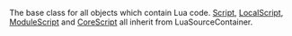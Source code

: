 The base class for all objects which contain Lua code. [Script](https://developer.roblox.com/en-us/api-reference/class/Script), [LocalScript](https://developer.roblox.com/en-us/api-reference/class/LocalScript), [ModuleScript](https://developer.roblox.com/en-us/api-reference/class/ModuleScript) and [CoreScript](https://developer.roblox.com/en-us/api-reference/class/CoreScript) all inherit from LuaSourceContainer.